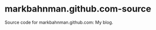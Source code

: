 markbahnman.github.com-source
=============================

Source code for markbahnman.github.com: My blog.